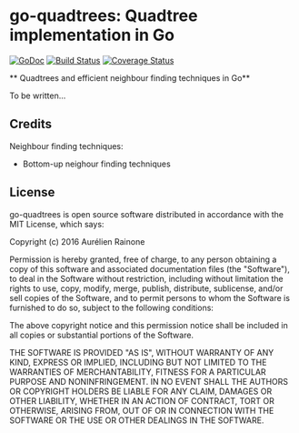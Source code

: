 # go-quadtrees: Quadtree implementation in Go
[![GoDoc](http://img.shields.io/badge/go-documentation-blue.svg?style=flat-square)](http://godoc.org/github.com/aurelien-rainone/go-quadtrees) [![Build Status](https://travis-ci.org/aurelien-rainone/go-quadtrees.svg?branch=master)](https://travis-ci.org/aurelien-rainone/go-quadtrees) [![Coverage Status](https://coveralls.io/repos/github/aurelien-rainone/go-quadtrees/badge.svg?branch=master)](https://coveralls.io/github/aurelien-rainone/go-quadtrees?branch=master)

** Quadtrees and efficient neighbour finding techniques in Go**

To be written...

## Credits

Neighbour finding techniques:
 - Bottom-up neighour finding techniques


## License

go-quadtrees is open source software distributed in accordance with the MIT
License, which says:

Copyright (c) 2016 Aurélien Rainone

Permission is hereby granted, free of charge, to any person obtaining a copy
of this software and associated documentation files (the "Software"), to deal
in the Software without restriction, including without limitation the rights
to use, copy, modify, merge, publish, distribute, sublicense, and/or sell
copies of the Software, and to permit persons to whom the Software is
furnished to do so, subject to the following conditions:

The above copyright notice and this permission notice shall be included in
all copies or substantial portions of the Software.

THE SOFTWARE IS PROVIDED "AS IS", WITHOUT WARRANTY OF ANY KIND, EXPRESS OR
IMPLIED, INCLUDING BUT NOT LIMITED TO THE WARRANTIES OF MERCHANTABILITY,
FITNESS FOR A PARTICULAR PURPOSE AND NONINFRINGEMENT. IN NO EVENT SHALL THE
AUTHORS OR COPYRIGHT HOLDERS BE LIABLE FOR ANY CLAIM, DAMAGES OR OTHER
LIABILITY, WHETHER IN AN ACTION OF CONTRACT, TORT OR OTHERWISE, ARISING FROM,
OUT OF OR IN CONNECTION WITH THE SOFTWARE OR THE USE OR OTHER DEALINGS IN
THE SOFTWARE.
